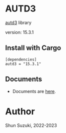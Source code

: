 # AUTD3 

[autd3](https://github.com/shinolab/autd3) library

version: 15.3.1

## Install with Cargo

```
[dependencies]
autd3 = "15.3.1"
```

## Documents

- Documents are [here](https://docs.rs/autd3/).

# Author

Shun Suzuki, 2022-2023
